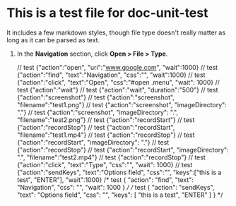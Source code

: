 # This is a test file for doc-unit-test

It includes a few markdown styles, though file type doesn't really matter as long as it can be parsed as text.

1.  In the **Navigation** section, click **Open > File > Type**.

    // test {"action":"open", "uri":"www.google.com", "wait":1000}
    // test {"action":"find", "text":"Navigation", "css":"", "wait":1000}
    // test {"action":"click", "text":"Open", "css":"#open .menu", "wait": 1000}
    // test {"action":"wait"}
    // test {"action":"wait", "duration":"500"}
    // test {"action":"screenshot"}
    // test {"action":"screenshot", "filename":"test1.png"}
    // test {"action":"screenshot", "imageDirectory": "."}
    // test {"action":"screenshot", "imageDirectory": ".", "filename":"test2.png"}
    // test {"action":"recordStart"}
    // test {"action":"recordStop"}
    // test {"action":"recordStart", "filename":"test1.mp4"}
    // test {"action":"recordStop"}
    // test {"action":"recordStart", "imageDirectory": "."}
    // test {"action":"recordStop"}
    // test {"action":"recordStart", "imageDirectory": ".", "filename":"test2.mp4"}
    // test {"action":"recordStop"}
    // test {"action":"click", "text":"Type", "css":"", "wait": 1000}
    // test {"action":"sendKeys", "text":"Options field", "css":"", "keys":["this is a test", "ENTER"], "wait":1000}
    /* test {
        "action": "find",
        "text": "Navigation",
        "css": "",
        "wait": 1000
    } */
    /* test {
        "action": "sendKeys",
        "text": "Options field",
        "css": "",
        "keys": [
            "this is a test",
            "ENTER"
        ]
    } */